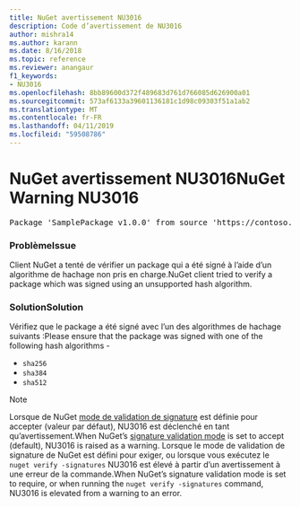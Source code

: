 ```yaml
---
title: NuGet avertissement NU3016
description: Code d’avertissement de NU3016
author: mishra14
ms.author: karann
ms.date: 8/16/2018
ms.topic: reference
ms.reviewer: anangaur
f1_keywords:
- NU3016
ms.openlocfilehash: 8bb89600d372f489683d761d766085d626900a01
ms.sourcegitcommit: 573af6133a39601136181c1d98c09303f51a1ab2
ms.translationtype: MT
ms.contentlocale: fr-FR
ms.lasthandoff: 04/11/2019
ms.locfileid: "59508786"
---
```

# <a name="nuget-warning-nu3016"></a><span data-ttu-id="552bb-103">NuGet avertissement NU3016</span><span class="sxs-lookup"><span data-stu-id="552bb-103">NuGet Warning NU3016</span></span>

<pre>Package 'SamplePackage v1.0.0' from source 'https://contoso.com/index.json': The package hash uses an unsupported hash algorithm.</pre>

### <a name="issue"></a><span data-ttu-id="552bb-104">Problème</span><span class="sxs-lookup"><span data-stu-id="552bb-104">Issue</span></span>

<span data-ttu-id="552bb-105">Client NuGet a tenté de vérifier un package qui a été signé à l’aide d’un algorithme de hachage non pris en charge.</span><span class="sxs-lookup"><span data-stu-id="552bb-105">NuGet client tried to verify a package which was signed using an unsupported hash algorithm.</span></span>


### <a name="solution"></a><span data-ttu-id="552bb-106">Solution</span><span class="sxs-lookup"><span data-stu-id="552bb-106">Solution</span></span>

<span data-ttu-id="552bb-107">Vérifiez que le package a été signé avec l’un des algorithmes de hachage suivants :</span><span class="sxs-lookup"><span data-stu-id="552bb-107">Please ensure that the package was signed  with one of the following hash algorithms -</span></span> 
* `sha256`
* `sha384`
* `sha512`


> [!Note]
> <span data-ttu-id="552bb-108">Lorsque de NuGet [mode de validation de signature](https://docs.microsoft.com/en-us/nuget/consume-packages/installing-signed-packages#configure-package-signature-requirements) est définie pour accepter (valeur par défaut), NU3016 est déclenché en tant qu’avertissement.</span><span class="sxs-lookup"><span data-stu-id="552bb-108">When NuGet’s [signature validation mode](https://docs.microsoft.com/en-us/nuget/consume-packages/installing-signed-packages#configure-package-signature-requirements) is set to accept (default), NU3016 is raised as a warning.</span></span> <span data-ttu-id="552bb-109">Lorsque le mode de validation de signature de NuGet est défini pour exiger, ou lorsque vous exécutez le `nuget verify -signatures` NU3016 est élevé à partir d’un avertissement à une erreur de la commande.</span><span class="sxs-lookup"><span data-stu-id="552bb-109">When NuGet’s signature validation mode is set to require, or when running the `nuget verify -signatures` command, NU3016 is elevated from a warning to an error.</span></span> 